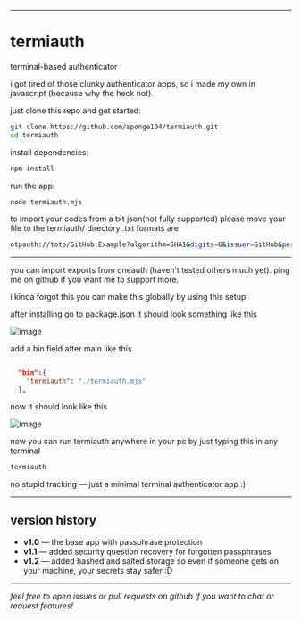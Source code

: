 
---

# termiauth

terminal-based authenticator

i got tired of those clunky authenticator apps, so i made my own in javascript (because why the heck not).

just clone this repo and get started:

```bash
git clone https://github.com/sponge104/termiauth.git  
cd termiauth
```

install dependencies:

```bash
npm install
```

run the app:

```bash
node termiauth.mjs
```

to import your codes from a txt  json(not fully supported) please move your file to the termiauth/ directory .txt formats are 
```bash
otpauth://totp/GitHub:Example?algorithm=SHA1&digits=6&issuer=GitHub&period=30&secret=SecretHere&icon=SVG%2FGithub.svg
```
---

you can import exports from oneauth (haven’t tested others much yet). ping me on github if you want me to support more.



i kinda forgot this you can make this globally by using this setup

after installing go to package.json it should look something like this



![image](https://github.com/user-attachments/assets/35db9f42-0fcf-4e19-aedc-79dfa4d33293)

add a bin field after main like this

```json

  "bin":{
    "termiauth": "./termiauth.mjs"
  },
```
now it should look like this

![image](https://github.com/user-attachments/assets/baac1881-6e00-4ab9-9788-e22995d9adef)

now you can run termiauth anywhere in your pc by just typing this in any terminal
```bash
termiauth
```

no stupid tracking — just a minimal terminal authenticator app :)

---

## version history

* **v1.0** — the base app with passphrase protection
* **v1.1** — added security question recovery for forgotten passphrases
* **v1.2** — added hashed and salted storage so even if someone gets on your machine, your secrets stay safer \:D

---

*feel free to open issues or pull requests on github if you want to chat or request features!*
